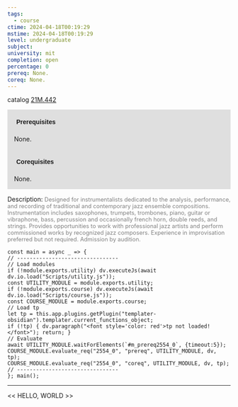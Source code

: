 ```yaml
---
tags:
  - course
ctime: 2024-04-18T00:19:29
mstime: 2024-04-18T00:19:29
level: undergraduate
subject: 
university: mit
completion: open
percentage: 0
prereq: None.
coreq: None.
---
```


catalog [21M.442](http://student.mit.edu/catalog/m21Ma.html#21M.442)

<span style="display: block; padding: 15px; background-color: rgb(100, 100, 100, 0.2);"><font id="m_prereq2554_0" style="display: block; font-family: Arial, sans-serif; font-weight: bold; padding: 5px">Prerequisites</font><br><span id="prereq2554_0">None.</span></span>
<span style="display: block; padding: 15px; background-color: rgb(100, 100, 100, 0.2);"><font id="m_coreq2554_0" style="display: block; font-family: Arial, sans-serif; font-weight: bold; padding: 5px">Corequisites</font><br><span id="coreq2554_0">None.</span></span>

<font style="">Description:</font>
<font style="color: grey; font-size: 0.8rem;">Designed for instrumentalists dedicated to the analysis, performance, and recording of traditional and contemporary jazz ensemble compositions. Instrumentation includes saxophones, trumpets, trombones, piano, guitar or vibraphone, bass, percussion and occasionally french horn, double reeds, and strings. Provides opportunities to work with professional jazz artists and perform commissioned works by recognized jazz composers. Experience in improvisation preferred but not required. Admission by audition.</font>

```dataviewjs
const main = async _ => {
// --------------------------------
// Load modules
if (!module.exports.utility) dv.executeJs(await dv.io.load("Scripts/utility.js"));
const UTILITY_MODULE = module.exports.utility;
if (!module.exports.course) dv.executeJs(await dv.io.load("Scripts/course.js"));
const COURSE_MODULE = module.exports.course;
// Load tp
let tp = this.app.plugins.getPlugin("templater-obsidian").templater.current_functions_object;
if (!tp) { dv.paragraph("<font style='color: red'>tp not loaded!</font>"); return; }
// Evaluate
await UTILITY_MODULE.waitForElements(`#m_prereq2554_0`, {timeout:5});
COURSE_MODULE.evaluate_req("2554_0", "prereq", UTILITY_MODULE, dv, tp);
COURSE_MODULE.evaluate_req("2554_0", "coreq", UTILITY_MODULE, dv, tp);
// --------------------------------
}; main();
```

---

<< HELLO, WORLD >>
